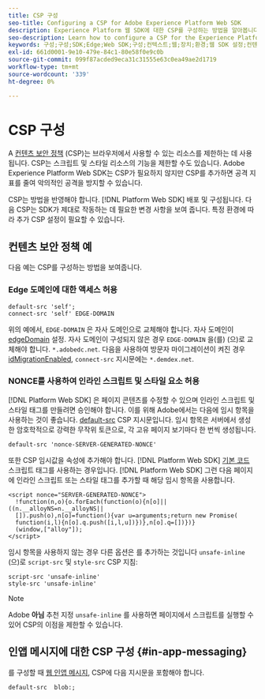 ```yaml
---
title: CSP 구성
seo-title: Configuring a CSP for Adobe Experience Platform Web SDK
description: Experience Platform 웹 SDK에 대한 CSP를 구성하는 방법을 알아봅니다
seo-description: Learn how to configure a CSP for the Experience Platform Web SDK
keywords: 구성;구성;SDK;Edge;Web SDK;구성;컨텍스트;웹;장치;환경;웹 SDK 설정;컨텐츠 보안 정책;
exl-id: 661d0001-9e10-479e-84c1-80e58f0e9c0b
source-git-commit: 099f87acded9eca31c31555e63c0ea49ae2d1719
workflow-type: tm+mt
source-wordcount: '339'
ht-degree: 0%

---
```


# CSP 구성

A [컨텐츠 보안 정책](https://developer.mozilla.org/en-US/docs/Web/HTTP/Headers/Content-Security-Policy) (CSP)는 브라우저에서 사용할 수 있는 리소스를 제한하는 데 사용됩니다. CSP는 스크립트 및 스타일 리소스의 기능을 제한할 수도 있습니다. Adobe Experience Platform Web SDK는 CSP가 필요하지 않지만 CSP를 추가하면 공격 지표를 줄여 악의적인 공격을 방지할 수 있습니다.

CSP는 방법을 반영해야 합니다. [!DNL Platform Web SDK] 배포 및 구성됩니다. 다음 CSP는 SDK가 제대로 작동하는 데 필요한 변경 사항을 보여 줍니다. 특정 환경에 따라 추가 CSP 설정이 필요할 수 있습니다.

## 컨텐츠 보안 정책 예

다음 예는 CSP를 구성하는 방법을 보여줍니다.

### Edge 도메인에 대한 액세스 허용

```
default-src 'self';
connect-src 'self' EDGE-DOMAIN
```

위의 예에서, `EDGE-DOMAIN` 은 자사 도메인으로 교체해야 합니다. 자사 도메인이 [edgeDomain](configuring-the-sdk.md#edge-domain) 설정. 자사 도메인이 구성되지 않은 경우 `EDGE-DOMAIN` 을(를) (으)로 교체해야 합니다. `*.adobedc.net`. 다음을 사용하여 방문자 마이그레이션이 켜진 경우 [idMigrationEnabled](configuring-the-sdk.md#id-migration-enabled), `connect-src` 지시문에는 `*.demdex.net`.

### NONCE를 사용하여 인라인 스크립트 및 스타일 요소 허용

[!DNL Platform Web SDK] 은 페이지 콘텐츠를 수정할 수 있으며 인라인 스크립트 및 스타일 태그를 만들려면 승인해야 합니다. 이를 위해 Adobe에서는 다음에 임시 항목을 사용하는 것이 좋습니다. [default-src](https://developer.mozilla.org/en-US/docs/Web/HTTP/Headers/Content-Security-Policy/default-src) CSP 지시문입니다. 임시 항목은 서버에서 생성한 암호학적으로 강력한 무작위 토큰으로, 각 고유 페이지 보기마다 한 번씩 생성됩니다.

```
default-src 'nonce-SERVER-GENERATED-NONCE'
```

또한 CSP 임시값을 속성에 추가해야 합니다. [!DNL Platform Web SDK] [기본 코드](installing-the-sdk.md#adding-the-code) 스크립트 태그를 사용하는 경우입니다. [!DNL Platform Web SDK] 그런 다음 페이지에 인라인 스크립트 또는 스타일 태그를 추가할 때 해당 임시 항목을 사용합니다.

```
<script nonce="SERVER-GENERATED-NONCE">
  !function(n,o){o.forEach(function(o){n[o]||((n.__alloyNS=n.__alloyNS||
  []).push(o),n[o]=function(){var u=arguments;return new Promise(
  function(i,l){n[o].q.push([i,l,u])})},n[o].q=[])})}
  (window,["alloy"]);
</script>
```

임시 항목을 사용하지 않는 경우 다른 옵션은 를 추가하는 것입니다 `unsafe-inline` (으)로 `script-src` 및 `style-src` CSP 지침:

```
script-src 'unsafe-inline'
style-src 'unsafe-inline'
```

>[!NOTE]
>
>Adobe **아님** 추천 지정 `unsafe-inline` 를 사용하면 페이지에서 스크립트를 실행할 수 있어 CSP의 이점을 제한할 수 있습니다.

## 인앱 메시지에 대한 CSP 구성 {#in-app-messaging}

를 구성할 때 [웹 인앱 메시지](../personalization/web-in-app-messaging.md), CSP에 다음 지시문을 포함해야 합니다.

```
default-src  blob:;
```
